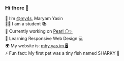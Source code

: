 ### Hi there 👋 </br>

<!--
**my4s/my4s** is a ✨ _special_ ✨ repository because its `README.md` (this file) appears on your GitHub profile.
-->
🍜 I’m <a href="https://github.com/my4s">@my4s</a>, Maryam Yasin </br>
✍🏻 I am a student 📚 </br>
🔭 Currently working on <a href="https://github.com/my4s/Pearl/">Pearl ⚪✨</a> </br>
🌱 Learning Responsive Web Design 💻</br>
🌍 My website is: <a href="https://mhy.yas.im/">mhy.yas.im 🖥</a> </br>
⚡ Fun fact: My first pet was a tiny fish named SHARKY 🦈 </br>
